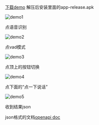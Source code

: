 

[下载demo](sdk/sdk_v2_online.zip)
解压后安装里面的app-release.apk


![demo1](http://f.hiphotos.baidu.com/xiaodu/pic/item/18d8bc3eb13533facf24ffaca1d3fd1f40345ba5.jpg)

点语音识别

![demo2](http://b.hiphotos.baidu.com/xiaodu/pic/item/838ba61ea8d3fd1f10f8ceb8394e251f94ca5fba.jpg)

点vad模式

![demo3](http://d.hiphotos.baidu.com/xiaodu/pic/item/a686c9177f3e670992f3297d32c79f3df9dc5544.jpg)

点顶上的按钮切换

![demo4](http://f.hiphotos.baidu.com/xiaodu/pic/item/bd3eb13533fa828beb14f261f41f4134970a5a78.jpg)

点下面的“点一下说话”

![demo5](http://g.hiphotos.baidu.com/xiaodu/pic/item/203fb80e7bec54e72829769cb0389b504ec26a6e.jpg)

收到结果json

json格式的文档[openapi doc](OPENAPI_README.md)
